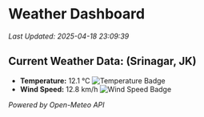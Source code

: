 
# Weather Dashboard

_Last Updated: 2025-04-18 23:09:39_

## Current Weather Data: (Srinagar, JK)
- **Temperature:** 12.1 °C ![Temperature Badge](https://img.shields.io/badge/Temperature-Low%20Temp-blue)
- **Wind Speed:** 12.8 km/h ![Wind Speed Badge](https://img.shields.io/badge/Wind%20Speed-Light%20Wind-blue)

*Powered by Open-Meteo API*
